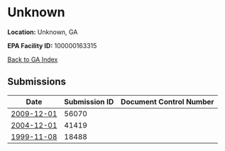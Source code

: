 # Unknown

**Location:** Unknown, GA

**EPA Facility ID:** 100000163315

[Back to GA Index](../../index.md)

## Submissions

| Date | Submission ID | Document Control Number |
|------|--------------|-------------------------|
| [2009-12-01](submissions/56070.md) | 56070 |  |
| [2004-12-01](submissions/41419.md) | 41419 |  |
| [1999-11-08](submissions/18488.md) | 18488 |  |
